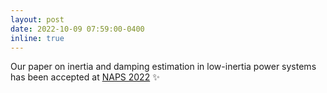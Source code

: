 ```yaml
---
layout: post
date: 2022-10-09 07:59:00-0400
inline: true
---
```


Our paper on inertia and damping estimation in low-inertia power systems has been accepted at [NAPS 2022](https://naps2022.utah.edu/) :sparkles:
